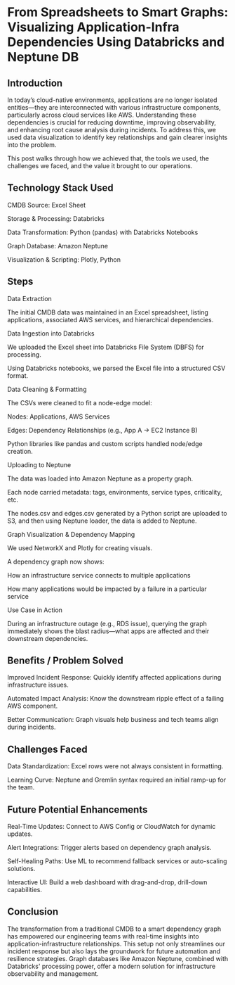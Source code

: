 # From Spreadsheets to Smart Graphs: Visualizing Application-Infra Dependencies Using Databricks and Neptune DB
## Introduction

In today’s cloud-native environments, applications are no longer isolated entities—they are interconnected with various infrastructure components, particularly across cloud services like AWS. Understanding these dependencies is crucial for reducing downtime, improving observability, and enhancing root cause analysis during incidents.
To address this, we used data visualization to identify key relationships and gain clearer insights into the problem.

This post walks through how we achieved that, the tools we used, the challenges we faced, and the value it brought to our operations.

## Technology Stack Used
CMDB Source: Excel Sheet

Storage & Processing: Databricks

Data Transformation: Python (pandas) with Databricks Notebooks

Graph Database: Amazon Neptune

Visualization & Scripting: Plotly, Python

## Steps
Data Extraction

The initial CMDB data was maintained in an Excel spreadsheet, listing applications, associated AWS services, and hierarchical dependencies.

Data Ingestion into Databricks

We uploaded the Excel sheet into Databricks File System (DBFS) for processing.

Using Databricks notebooks, we parsed the Excel file into a structured CSV format.

Data Cleaning & Formatting

The CSVs were cleaned to fit a node-edge model:

Nodes: Applications, AWS Services

Edges: Dependency Relationships (e.g., App A → EC2 Instance B)

Python libraries like pandas and custom scripts handled node/edge creation.

Uploading to Neptune

The data was loaded into Amazon Neptune as a property graph.

Each node carried metadata: tags, environments, service types, criticality, etc.

The nodes.csv and edges.csv generated by a Python script are uploaded to S3, and then using Neptune loader, the data is added to Neptune.

Graph Visualization & Dependency Mapping

We used NetworkX and Plotly for creating visuals.

A dependency graph now shows:

How an infrastructure service connects to multiple applications

How many applications would be impacted by a failure in a particular service

Use Case in Action

During an infrastructure outage (e.g., RDS issue), querying the graph immediately shows the blast radius—what apps are affected and their downstream dependencies.


## Benefits / Problem Solved
Improved Incident Response: Quickly identify affected applications during infrastructure issues.

Automated Impact Analysis: Know the downstream ripple effect of a failing AWS component.

Better Communication: Graph visuals help business and tech teams align during incidents.

## Challenges Faced
Data Standardization: Excel rows were not always consistent in formatting.

Learning Curve: Neptune and Gremlin syntax required an initial ramp-up for the team.

## Future Potential Enhancements
Real-Time Updates: Connect to AWS Config or CloudWatch for dynamic updates.

Alert Integrations: Trigger alerts based on dependency graph analysis.

Self-Healing Paths: Use ML to recommend fallback services or auto-scaling solutions.

Interactive UI: Build a web dashboard with drag-and-drop, drill-down capabilities.

## Conclusion

The transformation from a traditional CMDB to a smart dependency graph has empowered our engineering teams with real-time insights into application-infrastructure relationships. This setup not only streamlines our incident response but also lays the groundwork for future automation and resilience strategies. Graph databases like Amazon Neptune, combined with Databricks' processing power, offer a modern solution for infrastructure observability and management.
